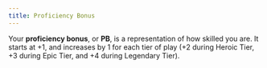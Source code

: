 ```yaml
---
title: Proficiency Bonus
---
```


Your **proficiency bonus**, or **PB**, is a representation of how skilled you are. It starts at +1, and increases by 1 for each tier of play (+2 during Heroic Tier, +3 during Epic Tier, and +4 during Legendary Tier).

